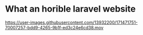 # What an horible laravel website

https://user-images.githubusercontent.com/13932200/171471751-70007257-bdd9-4265-9b1f-ed3c24e6cd38.mov
